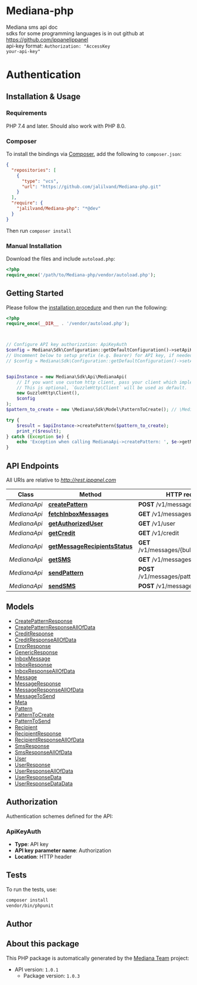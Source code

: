 # Mediana-php

Mediana sms api doc </br>  sdks for some programming languages is in out github at https://github.com/ippanelippanel </br> api-key format: <code>Authorization: \"AccessKey your-api-key\"</code>

# Authentication

<!-- ReDoc-Inject: <security-definitions> -->


## Installation & Usage

### Requirements

PHP 7.4 and later.
Should also work with PHP 8.0.

### Composer

To install the bindings via [Composer](https://getcomposer.org/), add the following to `composer.json`:

```json
{
  "repositories": [
    {
      "type": "vcs",
      "url": "https://github.com/jalilvand/Mediana-php.git"
    }
  ],
  "require": {
    "jalilvand/Mediana-php": "*@dev"
  }
}
```

Then run `composer install`

### Manual Installation

Download the files and include `autoload.php`:

```php
<?php
require_once('/path/to/Mediana-php/vendor/autoload.php');
```

## Getting Started

Please follow the [installation procedure](#installation--usage) and then run the following:

```php
<?php
require_once(__DIR__ . '/vendor/autoload.php');



// Configure API key authorization: ApiKeyAuth
$config = Mediana\Sdk\Configuration::getDefaultConfiguration()->setApiKey('Authorization', 'YOUR_API_KEY');
// Uncomment below to setup prefix (e.g. Bearer) for API key, if needed
// $config = Mediana\Sdk\Configuration::getDefaultConfiguration()->setApiKeyPrefix('Authorization', 'Bearer');


$apiInstance = new Mediana\Sdk\Api\MedianaApi(
    // If you want use custom http client, pass your client which implements `GuzzleHttp\ClientInterface`.
    // This is optional, `GuzzleHttp\Client` will be used as default.
    new GuzzleHttp\Client(),
    $config
);
$pattern_to_create = new \Mediana\Sdk\Model\PatternToCreate(); // \Mediana\Sdk\Model\PatternToCreate | parameters

try {
    $result = $apiInstance->createPattern($pattern_to_create);
    print_r($result);
} catch (Exception $e) {
    echo 'Exception when calling MedianaApi->createPattern: ', $e->getMessage(), PHP_EOL;
}

```

## API Endpoints

All URIs are relative to *http://rest.ippanel.com*

Class | Method | HTTP request | Description
------------ | ------------- | ------------- | -------------
*MedianaApi* | [**createPattern**](docs/Api/MedianaApi.md#createpattern) | **POST** /v1/messages/patterns | 
*MedianaApi* | [**fetchInboxMessages**](docs/Api/MedianaApi.md#fetchinboxmessages) | **GET** /v1/messages/inbox | 
*MedianaApi* | [**getAuthorizedUser**](docs/Api/MedianaApi.md#getauthorizeduser) | **GET** /v1/user | 
*MedianaApi* | [**getCredit**](docs/Api/MedianaApi.md#getcredit) | **GET** /v1/credit | 
*MedianaApi* | [**getMessageRecipientsStatus**](docs/Api/MedianaApi.md#getmessagerecipientsstatus) | **GET** /v1/messages/{bulk_id}/recipients | 
*MedianaApi* | [**getSMS**](docs/Api/MedianaApi.md#getsms) | **GET** /v1/messages/{bulk_id} | 
*MedianaApi* | [**sendPattern**](docs/Api/MedianaApi.md#sendpattern) | **POST** /v1/messages/patterns/send | 
*MedianaApi* | [**sendSMS**](docs/Api/MedianaApi.md#sendsms) | **POST** /v1/messages | 

## Models

- [CreatePatternResponse](docs/Model/CreatePatternResponse.md)
- [CreatePatternResponseAllOfData](docs/Model/CreatePatternResponseAllOfData.md)
- [CreditResponse](docs/Model/CreditResponse.md)
- [CreditResponseAllOfData](docs/Model/CreditResponseAllOfData.md)
- [ErrorResponse](docs/Model/ErrorResponse.md)
- [GenericResponse](docs/Model/GenericResponse.md)
- [InboxMessage](docs/Model/InboxMessage.md)
- [InboxResponse](docs/Model/InboxResponse.md)
- [InboxResponseAllOfData](docs/Model/InboxResponseAllOfData.md)
- [Message](docs/Model/Message.md)
- [MessageResponse](docs/Model/MessageResponse.md)
- [MessageResponseAllOfData](docs/Model/MessageResponseAllOfData.md)
- [MessageToSend](docs/Model/MessageToSend.md)
- [Meta](docs/Model/Meta.md)
- [Pattern](docs/Model/Pattern.md)
- [PatternToCreate](docs/Model/PatternToCreate.md)
- [PatternToSend](docs/Model/PatternToSend.md)
- [Recipient](docs/Model/Recipient.md)
- [RecipientResponse](docs/Model/RecipientResponse.md)
- [RecipientResponseAllOfData](docs/Model/RecipientResponseAllOfData.md)
- [SmsResponse](docs/Model/SmsResponse.md)
- [SmsResponseAllOfData](docs/Model/SmsResponseAllOfData.md)
- [User](docs/Model/User.md)
- [UserResponse](docs/Model/UserResponse.md)
- [UserResponseAllOfData](docs/Model/UserResponseAllOfData.md)
- [UserResponseData](docs/Model/UserResponseData.md)
- [UserResponseDataData](docs/Model/UserResponseDataData.md)

## Authorization

Authentication schemes defined for the API:
### ApiKeyAuth

- **Type**: API key
- **API key parameter name**: Authorization
- **Location**: HTTP header


## Tests

To run the tests, use:

```bash
composer install
vendor/bin/phpunit
```

## Author



## About this package

This PHP package is automatically generated by the [Mediana Team](https://mediana.ir) project:

- API version: `1.0.1`
    - Package version: `1.0.3`
